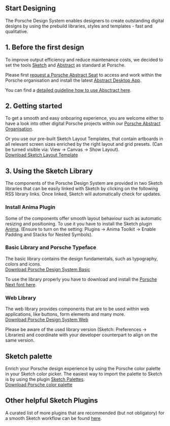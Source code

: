 ## Start Designing

The Porsche Design System enables designers to create outstanding digital designs by using the prebuild libraries, styles and templates - fast and qualitative. 

## 1. Before the first design
To improve output efficiency and reduce maintenance costs, we decided to set the tools [Sketch](https://www.sketch.com/) and [Abstract](https://www.goabstract.com/) as standard at Porsche. 

Please first [request a Porsche Abstract Seat](http://eepurl.com/gnOIXD) to access and work within the Porsche organisation and install the latest [Abstract Desktop App](https://app.goabstract.com/). 

You can find a [detailed guideline how to use Absctract here](#/web/getting-started/design-workflow).

## 2. Getting started
To get a smooth and easy onboaring experience, you are welcome either to have a look into other digital Porsche projects within our [Porsche Abstract Organisation](https://app.abstract.com/organizations/bc37bb03-3469-4b15-99a2-60dbec187bce/projects). 

Or you use our pre-built Sketch Layout Templates, that contain artboards in all relevant screen sizes enriched by the right layout and grid presets. (Can be turned visible via: View → Canvas → Show Layout).  
[Download Sketch Layout Template](http://designsystem.porsche.com/latest/porsche-design-system-layout-template.sketch)

## 3. Using the Sketch Library
The components of the Porsche Design System are provided in two Sketch libraries that can be easily linked with Sketch by clicking on the following RSS library links. Once linked, Sketch will automatically check for updates. 

### Install Anima Plugin
Some of the components offer smooth layout behaviour such as automatic resizing and positioning. To use it you have to install the Sketch plugin [Anima](https://www.animaapp.com/). (Ensure to turn on the setting: Plugins → Anima Toolkit → Enable Padding and Stacks for Nested Symbols).   

### Basic Library and Porsche Typeface
The basic library contains the design fundamentals, such as typography, colors and icons.  
[Download Porsche Design System Basic](sketch://add-library?url=https%3A%2F%2Fdesignsystem.porsche.com%2Fporsche-design-system-basic.sketch.xml) 

To use the library properly you have to download and install the [Porsche Next font here](https://cdn.ui.porsche.com/porsche-design-system/font/v1/Porsche_Next_WebOTF_Lat-Gr-Cyr.zip). 

### Web Library
The web library provides components that are to be used within web applications, like buttons, form elements and many more.  
[Download Porsche Design System Web](sketch://add-library?url=https%3A%2F%2Fdesignsystem.porsche.com%2Fporsche-design-system-web.sketch.xml)

Please be aware of the used library version (Sketch: Preferences → Libraries) and coordinate with your developer counterpart to align on the same version.

## Sketch palette
Enrich your Porsche design experience by using the Porsche color palette in your Sketch color picker. The easiest way to import the palette to Sketch is by using the plugin [Sketch Palettes](https://github.com/andrewfiorillo/sketch-palettes).  
[Download Porsche color palette](https://designsystem.porsche.com/latest/porsche-design-system.sketchpalette)

## Other helpful Sketch Plugins
A curated list of more plugins that are recommended (but not obligatory) for a smooth Sketch workflow can be found [here](#/web/getting-started/sketch-plugins).

